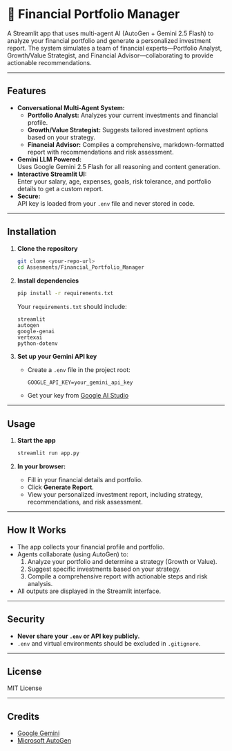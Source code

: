 # 💼 Financial Portfolio Manager

A Streamlit app that uses multi-agent AI (AutoGen + Gemini 2.5 Flash) to analyze your financial portfolio and generate a personalized investment report. The system simulates a team of financial experts—Portfolio Analyst, Growth/Value Strategist, and Financial Advisor—collaborating to provide actionable recommendations.

---

## Features

- **Conversational Multi-Agent System:**  
  - **Portfolio Analyst:** Analyzes your current investments and financial profile.
  - **Growth/Value Strategist:** Suggests tailored investment options based on your strategy.
  - **Financial Advisor:** Compiles a comprehensive, markdown-formatted report with recommendations and risk assessment.
- **Gemini LLM Powered:**  
  Uses Google Gemini 2.5 Flash for all reasoning and content generation.
- **Interactive Streamlit UI:**  
  Enter your salary, age, expenses, goals, risk tolerance, and portfolio details to get a custom report.
- **Secure:**  
  API key is loaded from your `.env` file and never stored in code.

---

## Installation

1. **Clone the repository**
   ```bash
   git clone <your-repo-url>
   cd Assesments/Financial_Portfolio_Manager
   ```

2. **Install dependencies**
   ```bash
   pip install -r requirements.txt
   ```
   Your `requirements.txt` should include:
   ```
   streamlit
   autogen
   google-genai
   vertexai
   python-dotenv
   ```

3. **Set up your Gemini API key**
   - Create a `.env` file in the project root:
     ```
     GOOGLE_API_KEY=your_gemini_api_key
     ```
   - Get your key from [Google AI Studio](https://aistudio.google.com/app/apikey)

---

## Usage

1. **Start the app**
   ```bash
   streamlit run app.py
   ```

2. **In your browser:**
   - Fill in your financial details and portfolio.
   - Click **Generate Report**.
   - View your personalized investment report, including strategy, recommendations, and risk assessment.

---

## How It Works

- The app collects your financial profile and portfolio.
- Agents collaborate (using AutoGen) to:
  1. Analyze your portfolio and determine a strategy (Growth or Value).
  2. Suggest specific investments based on your strategy.
  3. Compile a comprehensive report with actionable steps and risk analysis.
- All outputs are displayed in the Streamlit interface.

---

## Security

- **Never share your `.env` or API key publicly.**
- `.env` and virtual environments should be excluded in `.gitignore`.

---

## License

MIT License

---

## Credits

- [Google Gemini](https://aistudio.google.com/)
- [Microsoft AutoGen](https://github.com/microsoft/autogen)
